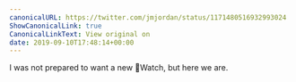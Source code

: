 ```yaml
---
canonicalURL: https://twitter.com/jmjordan/status/1171480516932993024
ShowCanonicalLink: true
CanonicalLinkText: View original on
date: 2019-09-10T17:48:14+00:00
---
```

I was not prepared to want a new Watch, but here we are.
